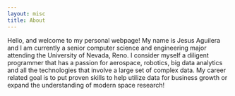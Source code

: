 ```yaml
---
layout: misc
title: About
---
```


Hello, and welcome to my personal webpage! My name is Jesus Aguilera and I am currently a senior computer science and engineering major attending the University of Nevada, Reno. I consider myself a diligent programmer that has a passion for aerospace, robotics, big data analytics and all the technologies that involve a large set of complex data. My career related goal is to put proven skills to help utilize data for business growth or expand the understanding of modern space research!